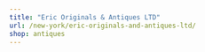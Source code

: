 ```yaml
---
title: "Eric Originals & Antiques LTD"
url: /new-york/eric-originals-and-antiques-ltd/
shop: antiques
---
```

